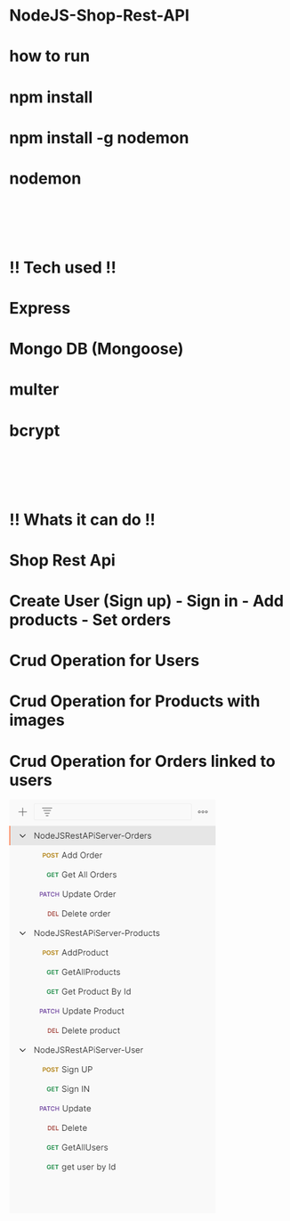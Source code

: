 # NodeJS-Shop-Rest-API

# how to run
# npm install 
# npm install -g nodemon
# nodemon
<br></br><br></br>
#  !! Tech used !!
# Express
# Mongo DB (Mongoose)
# multer
# bcrypt
<br></br><br></br>
# !! Whats it can do !!
# Shop Rest Api
# Create User (Sign up) - Sign in - Add products - Set orders
# Crud Operation for Users
# Crud Operation for Products with images 
# Crud Operation for Orders linked to users
![Screenshot](Rest-API-Operations.png)
